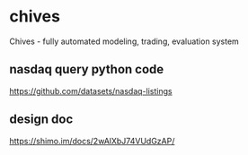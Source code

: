 # chives
Chives - fully automated modeling, trading, evaluation system

## nasdaq query python code
https://github.com/datasets/nasdaq-listings

## design doc
https://shimo.im/docs/2wAlXbJ74VUdGzAP/ 
